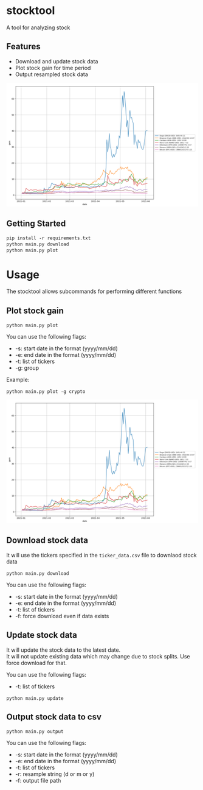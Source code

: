 # stocktool
A tool for analyzing stock

## Features
-   Download and update stock data
-   Plot stock gain for time period
-   Output resampled stock data

![Screenshot](./screenshots/sc1.png)

## Getting Started

```
pip install -r requirements.txt
python main.py download
python main.py plot
```

# Usage

The stocktool allows subcommands for performing different functions

## Plot stock gain

```
python main.py plot
```

You can use the following flags:

-   -s: start date in the format (yyyy/mm/dd)
-   -e: end date in the format (yyyy/mm/dd)
-   -t: list of tickers
-   -g: group

Example:

```
python main.py plot -g crypto
```

![Screenshot](./screenshots/sc1.png)

## Download stock data

It will use the tickers specified in the `ticker_data.csv` file to downlaod stock data

```
python main.py download
```

You can use the following flags:

-   -s: start date in the format (yyyy/mm/dd)
-   -e: end date in the format (yyyy/mm/dd)
-   -t: list of tickers
-   -f: force download even if data exists

## Update stock data

It will update the stock data to the latest date.  
It will not update existing data which may change due to stock splits. Use force download for that.  

You can use the following flags:

-   -t: list of tickers

```
python main.py update
```

## Output stock data to csv

```
python main.py output
```

You can use the following flags:

-   -s: start date in the format (yyyy/mm/dd)
-   -e: end date in the format (yyyy/mm/dd)
-   -t: list of tickers
-   -r: resample string (d or m or y)
-   -f: output file path